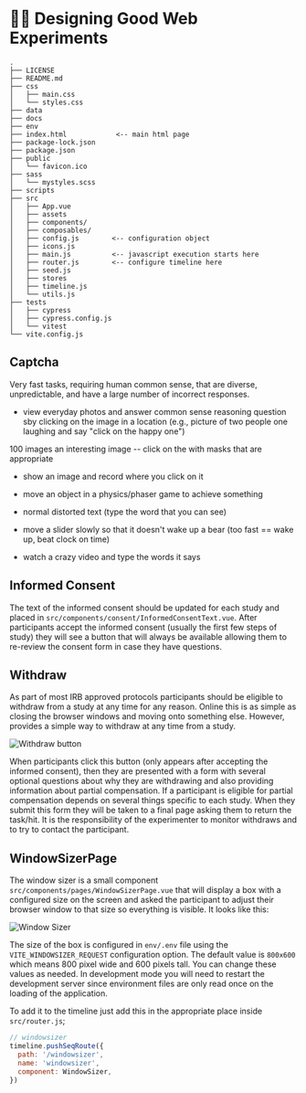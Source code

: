 # :artist: Designing Good Web Experiments

```
.
├── LICENSE
├── README.md
├── css
│   ├── main.css
│   └── styles.css
├── data
├── docs
├── env
├── index.html            <-- main html page
├── package-lock.json
├── package.json
├── public
│   └── favicon.ico
├── sass
│   └── mystyles.scss
├── scripts
├── src
│   ├── App.vue
│   ├── assets
│   ├── components/
│   ├── composables/
│   ├── config.js        <-- configuration object
│   ├── icons.js
│   ├── main.js          <-- javascript execution starts here
│   ├── router.js        <-- configure timeline here
│   ├── seed.js
│   ├── stores
│   ├── timeline.js
│   └── utils.js
├── tests
│   ├── cypress
│   ├── cypress.config.js
│   └── vitest
└── vite.config.js
```

## Captcha

Very fast tasks, requiring human common sense, that are diverse, unpredictable,
and have a large number of incorrect responses.

- view everyday photos and answer common sense reasoning question sby clicking
  on the image in a location (e.g., picture of two people one laughing and say
  "click on the happy one")

100 images an interesting image -- click on the with masks that are appropriate

- show an image and record where you click on it

- move an object in a physics/phaser game to achieve something

- normal distorted text (type the word that you can see)

- move a slider slowly so that it doesn't wake up a bear (too fast == wake up,
  beat clock on time)

- watch a crazy video and type the words it says

## Informed Consent

The text of the informed consent should be updated for each study and placed in
`src/components/consent/InformedConsentText.vue`. After participants accept the
informed consent (usually the first few steps of study) they will see a button
that will always be available allowing them to re-review the consent form in
case they have questions.

## Withdraw

As part of most IRB approved protocols participants should be eligible to
withdraw from a study at any time for any reason. Online this is as simple as
closing the browser windows and moving onto something else. However,
<SmileText/> provides a simple way to withdraw at any time from a study.

![Withdraw button](/images/withdraw.png)

When participants click this button (only appears after accepting the informed
consent), then they are presented with a form with several optional questions
about why they are withdrawing and also providing information about partial
compensation. If a participant is eligible for partial compensation depends on
several things specific to each study. When they submit this form they will be
taken to a final page asking them to return the task/hit. It is the
responsibility of the experimenter to monitor withdraws and to try to contact
the participant.

## WindowSizerPage

The window sizer is a small component `src/components/pages/WindowSizerPage.vue`
that will display a box with a configured size on the screen and asked the
participant to adjust their browser window to that size so everything is
visible. It looks like this:

![Window Sizer](/images/windowsizer.png)

The size of the box is configured in `env/.env` file using the
`VITE_WINDOWSIZER_REQUEST` configuration option. The default value is `800x600`
which means 800 pixel wide and 600 pixels tall. You can change these values as
needed. In development mode you will need to restart the development server
since environment files are only read once on the loading of the application.

To add it to the timeline just add this in the appropriate place inside
`src/router.js`;

```js
// windowsizer
timeline.pushSeqRoute({
  path: '/windowsizer',
  name: 'windowsizer',
  component: WindowSizer,
})
```
